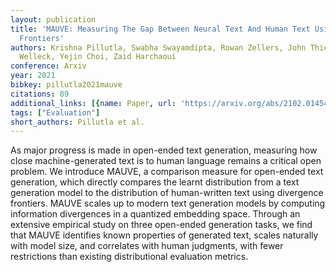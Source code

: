```yaml
---
layout: publication
title: 'MAUVE: Measuring The Gap Between Neural Text And Human Text Using Divergence
  Frontiers'
authors: Krishna Pillutla, Swabha Swayamdipta, Rowan Zellers, John Thickstun, Sean
  Welleck, Yejin Choi, Zaid Harchaoui
conference: Arxiv
year: 2021
bibkey: pillutla2021mauve
citations: 89
additional_links: [{name: Paper, url: 'https://arxiv.org/abs/2102.01454'}]
tags: ["Evaluation"]
short_authors: Pillutla et al.
---
```

As major progress is made in open-ended text generation, measuring how close
machine-generated text is to human language remains a critical open problem. We
introduce MAUVE, a comparison measure for open-ended text generation, which
directly compares the learnt distribution from a text generation model to the
distribution of human-written text using divergence frontiers. MAUVE scales up
to modern text generation models by computing information divergences in a
quantized embedding space. Through an extensive empirical study on three
open-ended generation tasks, we find that MAUVE identifies known properties of
generated text, scales naturally with model size, and correlates with human
judgments, with fewer restrictions than existing distributional evaluation
metrics.